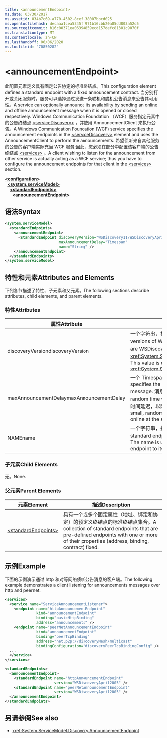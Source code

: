 ```yaml
---
title: <announcementEndpoint>
ms.date: 03/30/2017
ms.assetid: 034b7c69-a770-4502-8cef-38007bbcd025
ms.openlocfilehash: decaaa1cea5345ff971b16cbb20a85dd803a52d5
ms.sourcegitcommit: b16c00371ea06398859ecd157defc81301c9070f
ms.translationtype: MT
ms.contentlocale: zh-CN
ms.lasthandoff: 06/06/2020
ms.locfileid: "70850282"
---
```

# \<announcementEndpoint>
<span data-ttu-id="254a0-101">此配置元素定义具有固定公告协定的标准终结点。</span><span class="sxs-lookup"><span data-stu-id="254a0-101">This configuration element defines a standard endpoint with a fixed announcement contract.</span></span> <span data-ttu-id="254a0-102">当分别打开或关闭服务时，服务可以选择通过发送一条联机和脱机公告消息来公告其可用性。</span><span class="sxs-lookup"><span data-stu-id="254a0-102">A service can optionally announce its availability by sending an online and offline announcement message when it is opened or closed respectively.</span></span> <span data-ttu-id="254a0-103">Windows Communication Foundation （WCF）服务指定元素中的公告终结点 [\<serviceDiscovery>](servicediscovery.md) ，并使用 AnnouncementClient 来执行公告。</span><span class="sxs-lookup"><span data-stu-id="254a0-103">A Windows Communication Foundation (WCF) service specifies the announcement endpoints in the [\<serviceDiscovery>](servicediscovery.md) element and uses the AnnouncementClient to perform the announcements.</span></span> <span data-ttu-id="254a0-104">希望侦听来自其他服务的公告的客户端实际充当 WCF 服务;因此，您必须在部分中配置该客户端的公告终结点 [\<services>](services.md) 。</span><span class="sxs-lookup"><span data-stu-id="254a0-104">A client wishing to listen for the announcement from other service is actually acting as a WCF service; thus you have to configure the announcement endpoints for that client in the [\<services>](services.md) section.</span></span>  
  
[**\<configuration>**](../configuration-element.md)\
&nbsp;&nbsp;[**\<system.serviceModel>**](system-servicemodel.md)\
&nbsp;&nbsp;&nbsp;&nbsp;[**\<standardEndpoints>**](standardendpoints.md)\
&nbsp;&nbsp;&nbsp;&nbsp;&nbsp;&nbsp;**\<announcementEndpoint>**  
  
## <a name="syntax"></a><span data-ttu-id="254a0-105">语法</span><span class="sxs-lookup"><span data-stu-id="254a0-105">Syntax</span></span>  
  
```xml  
<system.serviceModel>
  <standardEndpoints>
    <announcementEndpoint>
      <standardEndpoint discoveryVersion="WSDiscovery11/WSDiscoveryApril2005"
                        maxAnnouncementDelay="Timespan"
                        name="String" />
    </announcementEndpoint>
  </standardEndpoints>
</system.serviceModel>
```  
  
## <a name="attributes-and-elements"></a><span data-ttu-id="254a0-106">特性和元素</span><span class="sxs-lookup"><span data-stu-id="254a0-106">Attributes and Elements</span></span>  
 <span data-ttu-id="254a0-107">下列各节描述了特性、子元素和父元素。</span><span class="sxs-lookup"><span data-stu-id="254a0-107">The following sections describe attributes, child elements, and parent elements.</span></span>  
  
### <a name="attributes"></a><span data-ttu-id="254a0-108">特性</span><span class="sxs-lookup"><span data-stu-id="254a0-108">Attributes</span></span>  
  
|<span data-ttu-id="254a0-109">属性</span><span class="sxs-lookup"><span data-stu-id="254a0-109">Attribute</span></span>|<span data-ttu-id="254a0-110">说明</span><span class="sxs-lookup"><span data-stu-id="254a0-110">Description</span></span>|  
|---------------|-----------------|  
|<span data-ttu-id="254a0-111">discoveryVersion</span><span class="sxs-lookup"><span data-stu-id="254a0-111">discoveryVersion</span></span>|<span data-ttu-id="254a0-112">一个字符串，指定两个 WS-Discovery 协议版本中的其中一个版本。</span><span class="sxs-lookup"><span data-stu-id="254a0-112">A string that specifies one of the two versions of WS-Discovery protocol.</span></span> <span data-ttu-id="254a0-113">有效值为 WSDiscovery11 和 WSDiscoveryApril2005。</span><span class="sxs-lookup"><span data-stu-id="254a0-113">Valid values are WSDiscovery11 and WSDiscoveryApril2005.</span></span> <span data-ttu-id="254a0-114">此值的类型为 <xref:System.ServiceModel.Discovery.Configuration.AnnouncementEndpointElement.DiscoveryVersion>。</span><span class="sxs-lookup"><span data-stu-id="254a0-114">This value is of type <xref:System.ServiceModel.Discovery.Configuration.AnnouncementEndpointElement.DiscoveryVersion>.</span></span>|  
|<span data-ttu-id="254a0-115">maxAnnouncementDelay</span><span class="sxs-lookup"><span data-stu-id="254a0-115">maxAnnouncementDelay</span></span>|<span data-ttu-id="254a0-116">一个 Timespan 值，指定 Discovery 协议在发送 Hello 消息之前等待的最大延迟值。</span><span class="sxs-lookup"><span data-stu-id="254a0-116">A Timespan value that specifies the maximum value for the delay the Discovery protocol will wait before sending a Hello message.</span></span> <span data-ttu-id="254a0-117">消息在发送之前将等待一个随机时间值（介于 0 到此特性值之间）。</span><span class="sxs-lookup"><span data-stu-id="254a0-117">The messages will wait for a random time value between 0 and the value of this attribute before being sent.</span></span> <span data-ttu-id="254a0-118">此特性用于设置随机的短时间延迟，以防止在网络出现故障后所有服务同时重新联机所造成的网络风暴。</span><span class="sxs-lookup"><span data-stu-id="254a0-118">This attribute is used to set a small, random delay to prevent network storms when a network goes out and all services come back online at the same time.</span></span>|  
|<span data-ttu-id="254a0-119">NAME</span><span class="sxs-lookup"><span data-stu-id="254a0-119">name</span></span>|<span data-ttu-id="254a0-120">一个字符串，指定标准终结点的配置的名称。</span><span class="sxs-lookup"><span data-stu-id="254a0-120">A String that specifies the name of the configuration of the standard endpoint.</span></span> <span data-ttu-id="254a0-121">此名称在服务终结点的 `endpointConfiguration` 特性中用于将标准终结点链接到其配置。</span><span class="sxs-lookup"><span data-stu-id="254a0-121">The name is used in the `endpointConfiguration` attribute of the service endpoint to link a standard endpoint to its configuration.</span></span>|  
  
### <a name="child-elements"></a><span data-ttu-id="254a0-122">子元素</span><span class="sxs-lookup"><span data-stu-id="254a0-122">Child Elements</span></span>  
 <span data-ttu-id="254a0-123">无。</span><span class="sxs-lookup"><span data-stu-id="254a0-123">None.</span></span>  
  
### <a name="parent-elements"></a><span data-ttu-id="254a0-124">父元素</span><span class="sxs-lookup"><span data-stu-id="254a0-124">Parent Elements</span></span>  
  
|<span data-ttu-id="254a0-125">元素</span><span class="sxs-lookup"><span data-stu-id="254a0-125">Element</span></span>|<span data-ttu-id="254a0-126">描述</span><span class="sxs-lookup"><span data-stu-id="254a0-126">Description</span></span>|  
|-------------|-----------------|  
|[\<standardEndpoints>](standardendpoints.md)|<span data-ttu-id="254a0-127">具有一个或多个固定属性（地址、绑定和协定）的预定义终结点的标准终结点集合。</span><span class="sxs-lookup"><span data-stu-id="254a0-127">A collection of standard endpoints that are pre-defined endpoints with one or more of their properties (address, binding, contract) fixed.</span></span>|  
  
## <a name="example"></a><span data-ttu-id="254a0-128">示例</span><span class="sxs-lookup"><span data-stu-id="254a0-128">Example</span></span>  
 <span data-ttu-id="254a0-129">下面的示例演示通过 http 和对等网络侦听公告消息的客户端。</span><span class="sxs-lookup"><span data-stu-id="254a0-129">The following example demonstrates a client listening for announcements messages over http and peernet.</span></span>  
  
```xml  
<services>
  <service name="ServiceAnnouncementListener">
    <endpoint name="httpAnnouncementEndpoint"
              kind="announcementEndpoint"
              binding="basicHttpBinding"
              address="announcements" />
    <endpoint name="peerNetAnnouncementEndpoint"
              kind="announcementEndpoint"
              binding="peerTcpBinding"
              address="net.p2p://discoveryMesh/multicast"
              bindingConfiguration="discoveryPeerTcpBindingConfig" />
  ...
  </service>
</services>

<standardEndpoints>
  <announcementEndpoint>
    <standardEndpoint name="httpAnnouncementEndpoint"
                      version="WSDiscoveryApril2005" />
    <standardEndpoint name="peerNetAnnouncementEndpoint"
                      version="WSDiscoveryApril2005" />
  </announcementEndpoint>
</standardEndpoints>
```  
  
## <a name="see-also"></a><span data-ttu-id="254a0-130">另请参阅</span><span class="sxs-lookup"><span data-stu-id="254a0-130">See also</span></span>

- <xref:System.ServiceModel.Discovery.AnnouncementEndpoint>
